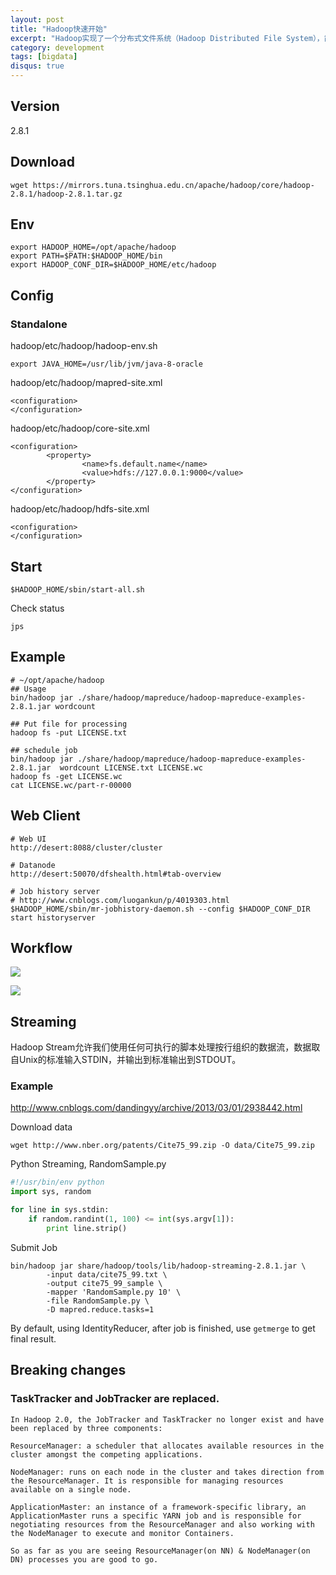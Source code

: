 ```yaml
---
layout: post
title: "Hadoop快速开始"
excerpt: "Hadoop实现了一个分布式文件系统（Hadoop Distributed File System），简称HDFS。Hadoop的框架最核心的设计就是：HDFS和MapReduce。HDFS为海量的数据提供了存储，则MapReduce为海量的数据提供了计算。"
category: development
tags: [bigdata]
disqus: true
---
```



## Version

2.8.1

## Download

```
wget https://mirrors.tuna.tsinghua.edu.cn/apache/hadoop/core/hadoop-2.8.1/hadoop-2.8.1.tar.gz
```


## Env

```
export HADOOP_HOME=/opt/apache/hadoop
export PATH=$PATH:$HADOOP_HOME/bin
export HADOOP_CONF_DIR=$HADOOP_HOME/etc/hadoop
```


## Config

### Standalone
hadoop/etc/hadoop/hadoop-env.sh
```
export JAVA_HOME=/usr/lib/jvm/java-8-oracle
```

hadoop/etc/hadoop/mapred-site.xml
```
<configuration>
</configuration>
```

hadoop/etc/hadoop/core-site.xml
```
<configuration>
        <property>
                <name>fs.default.name</name>
                <value>hdfs://127.0.0.1:9000</value>
        </property>
</configuration>

```

hadoop/etc/hadoop/hdfs-site.xml
```
<configuration>
</configuration>
```

## Start

```
$HADOOP_HOME/sbin/start-all.sh
```

Check status
```
jps
```

## Example

```
# ~/opt/apache/hadoop
## Usage
bin/hadoop jar ./share/hadoop/mapreduce/hadoop-mapreduce-examples-2.8.1.jar wordcount

## Put file for processing
hadoop fs -put LICENSE.txt

## schedule job
bin/hadoop jar ./share/hadoop/mapreduce/hadoop-mapreduce-examples-2.8.1.jar  wordcount LICENSE.txt LICENSE.wc
hadoop fs -get LICENSE.wc
cat LICENSE.wc/part-r-00000
```

## Web Client
```
# Web UI
http://desert:8088/cluster/cluster

# Datanode
http://desert:50070/dfshealth.html#tab-overview

# Job history server
# http://www.cnblogs.com/luogankun/p/4019303.html
$HADOOP_HOME/sbin/mr-jobhistory-daemon.sh --config $HADOOP_CONF_DIR start historyserver
```

## Workflow

![](http://7xkeqi.com1.z0.glb.clouddn.com/chatbot/images/2017/07/hadoop2.png)

![](http://7xkeqi.com1.z0.glb.clouddn.com/chatbot/images/2017/07/hadoop3.png)

## Streaming 

Hadoop Stream允许我们使用任何可执行的脚本处理按行组织的数据流，数据取自Unix的标准输入STDIN，并输出到标准输出到STDOUT。

### Example
http://www.cnblogs.com/dandingyy/archive/2013/03/01/2938442.html

Download data
```
wget http://www.nber.org/patents/Cite75_99.zip -O data/Cite75_99.zip
```

Python Streaming, RandomSample.py

```python
#!/usr/bin/env python
import sys, random

for line in sys.stdin:
    if random.randint(1, 100) <= int(sys.argv[1]):
        print line.strip()
```

Submit Job

```
bin/hadoop jar share/hadoop/tools/lib/hadoop-streaming-2.8.1.jar \
        -input data/cite75_99.txt \
        -output cite75_99_sample \
        -mapper 'RandomSample.py 10' \
        -file RandomSample.py \
        -D mapred.reduce.tasks=1
```

By default, using IdentityReducer, after job is finished, use ```getmerge``` to get final result.

## Breaking changes

### TaskTracker and JobTracker are replaced.

```
In Hadoop 2.0, the JobTracker and TaskTracker no longer exist and have been replaced by three components:

ResourceManager: a scheduler that allocates available resources in the cluster amongst the competing applications.

NodeManager: runs on each node in the cluster and takes direction from the ResourceManager. It is responsible for managing resources available on a single node.

ApplicationMaster: an instance of a framework-specific library, an ApplicationMaster runs a specific YARN job and is responsible for negotiating resources from the ResourceManager and also working with the NodeManager to execute and monitor Containers.

So as far as you are seeing ResourceManager(on NN) & NodeManager(on DN) processes you are good to go.
```